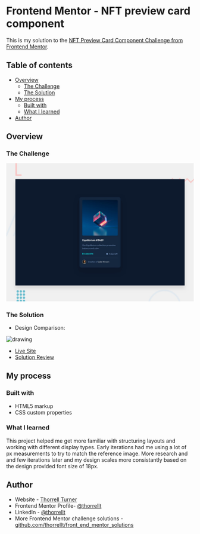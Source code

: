 # Frontend Mentor - NFT preview card component

This is my solution to the [NFT Preview Card Component Challenge from Frontend Mentor](https://www.frontendmentor.io/challenges/nft-preview-card-component-SbdUL_w0U). 

## Table of contents

- [Overview](#overview)
  - [The Challenge](#the-challenge)
  - [The Solution](#the-solution)
- [My process](#my-process)
  - [Built with](#built-with)
  - [What I learned](#what-i-learned)
- [Author](#author)

## Overview

### The Challenge

<img src="design/desktop-preview.jpg" alt="drawing" width="600"/>


### The Solution
- Design Comparison:  
<img src="https://user-images.githubusercontent.com/64343445/153529709-f880917f-76b2-49c5-b239-a872a9ec7bfd.gif" alt="drawing" width="600"/>  

- [Live Site](https://thorrellt.github.io/front_end_mentor_solutions/nft-preview-card-component-main/index.html)
- [Solution Review](https://www.frontendmentor.io/solutions/newbie-final-attempt-AHi4VfCZX)

## My process

### Built with

- HTML5 markup
- CSS custom properties


### What I learned

This project helped me get more familiar with structuring layouts and working with different display types. Early iterations had me using a lot of px measurements to try to match the reference image. More research and and few iterations later and my design scales more consistantly based on the design provided font size of 18px. 


## Author

- Website - [Thorrell Turner](https://github.com/thorrellt)
- Frontend Mentor Profile- [@thorrellt](https://www.frontendmentor.io/profile/thorrellt)
- LinkedIn - [@thorrellt](https://www.linkedin.com/in/thorrellt/)
- More Frontend Mentor challenge solutions - [github.com/thorrellt/front_end_mentor_solutions](https://github.com/thorrellt/front_end_mentor_solutions)
